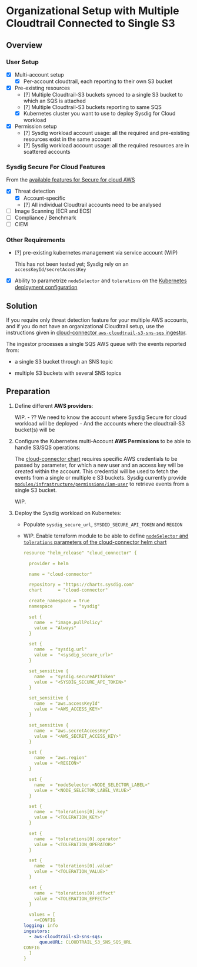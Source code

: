 # Organizational Setup with Multiple Cloudtrail Connected to Single S3

## Overview

### User Setup

- [X] Multi-account setup
  - [X] Per-account cloudtrail, each reporting to their own S3 bucket
- [X] Pre-existing resources
  - [?] Multiple Cloudtrail-S3 buckets synced to a single S3 bucket to which an SQS is attached
  - [?] Multiple Cloudtrail-S3 buckets reporting to same SQS
  - [X] Kubernetes cluster you want to use to deploy Sysdig for Cloud workload
- [X] Permission setup
  - [?] Sysdig workload account usage: all the required and pre-existing resources exist in the same account
  - [?] Sysdig workload account usage: all the required resources are in scattered accounts

### Sysdig Secure For Cloud Features

From the [available features for Secure for cloud AWS](https://docs.sysdig.com/en/docs/sysdig-secure/sysdig-secure-for-cloud/aws/#available-features)

- [X] Threat detection
  - [X] Account-specific
  - [?] All individual Cloudtrail accounts need to be analysed
- [ ] Image Scanning (ECR and ECS)
- [ ] Compliance / Benchmark
- [ ] CIEM

### Other Requirements

- [?] pre-existing kubernetes management vía service account (WIP)

  This has not been tested yet; Sysdig rely on an `accessKeyId/secretAccessKey`
  <!--
  Skip step 4 and remove `aws_access_key_id` and `aws_secret_access_key` parameters from `org_k8s_threat_reuse_cloudtrail` module
  -->

- [X] Ability to parametrize `nodeSelector` and `tolerations` on the [Kubernetes deployment configuration](https://charts.sysdig.com/charts/cloud-connector/#configuration)

## Solution

If you require only threat detection feature for your multiple AWS accounts, and if you do not have an organizational Cloudtrail setup, use the instructions given in [cloud-connector `aws-cloudtrail-s3-sns-sqs` ingestor](https://charts.sysdig.com/charts/cloud-connector/#ingestors).

The ingestor processes a single SQS AWS queue with the events reported from:

- a single S3 bucket through an SNS topic

- multiple S3 buckets with several SNS topics

## Preparation

1. Define different **AWS providers**:

      WIP.
       - ?? We need to know the account where Sysdig Secure for cloud workload will be deployed
       - And the accounts where the cloudtrail-S3 bucket(s) will be
    <!--
       - Populate  `REGION`. Currently, same region is to be used
       - Because we are going to provision resources on multiple accounts, we're gonna use **two AWS providers**
           - `aws.s3` for s3-sns-sqs resources to be deployed. IAM user-credentials, to be used for k8s must also be in S3 account
           - `aws.sfc` for secure-for-cloud utility resources to be deployed

      ```terraform
      provider "aws" {
      alias = "s3"
      region = "<REGION>"
      ...
      }
      
      provider "aws" {
      alias = "sfc"
      region = "<REGION>"
      ...
      }
      ```
  -->

2. Prepare the **Helm provider** definition.

   1. Use the [cloud-connector chart](https://charts.sysdig.com/charts/cloud-connector/) to deploy the Sysdig workload.

   2. Configure [**Helm** Provider](https://registry.terraform.io/providers/hashicorp/helm/latest/docs) for **Kubernetes** cluster:

      For example:

      ```
      provider "helm" {
        kubernetes {
          config_path = "~/.kube/config"
        }
      }
      ```

3. Configure the Cloudtrail-S3-SNS-SQS setup

      WIP.

      Create an SQS queue that will subscribe to:

      - Single S3-SNS setup

        For more information, see the [one S3-SNS-SQS](https://github.com/sysdiglabs/terraform-aws-secure-for-cloud/tree/master/modules/infrastructure/cloudtrail_s3-sns-sqs) module.

      - Multiple S3 buckets with SNS topics

        We are working to provide a method to automatize this scenario.

    <!--
            1. Populate  `CLOUDTRAIL_S3_NAME`
               <br/>ex.:
                ```text
                cloudtrail_s3_name=cloudtrail-logging-237944556329
                ```
            2. Populate `CLOUDTRAIL_S3_FILTER_PREFIX` in order to ingest a specific-account. Otherwise, just remove its assignation
               <br/>ex.:
                ```text
                s3_event_notification_filter_prefix=cloudtrail/AWSLogs/237944556329
                ```

        ```terraform
        module "cloudtrail_s3_sns_sqs" {
          providers = {
            aws = aws.s3
          }
          source  = "sysdiglabs/secure-for-cloud/aws//modules/infrastructure/cloudtrail_s3-sns-sqs"
          cloudtrail_s3_name = "<CLOUDTRAIL_S3_NAME>"
          s3_event_notification_filter_prefix="<CLOUDTRAIL_S3_FILTER_PREFIX>"
        }
        ```
    -->

4. Configure the Kubernetes multi-Account **AWS Permissions** to be able to handle S3/SQS operations:

      The  [cloud-connector chart](https://charts.sysdig.com/charts/cloud-connector/)  requires specific AWS credentials to be passed by parameter, for which a new user and an access key will be created within the account. This credential will be used to fetch the events from a single or multiple e S3 buckets. Sysdig currently provide  [`modules/infrastructure/permissions/iam-user`](https://github.com/sysdiglabs/terraform-aws-secure-for-cloud/blob/master/modules/infrastructure/permissions/iam-user) to retrieve events from a single S3 bucket.

      WIP.

      <!--

        ```terraform
        module "multi-account" {
           providers = {
              aws = aws.s3
           }
           source  = "sysdiglabs/secure-for-cloud/aws//modules/infrastructure/permissions/iam-user"
           deploy_image_scanning         = false
           cloudtrail_s3_bucket_arn      = module.cloudtrail_s3_sns_sqs.cloudtrail_s3_arn
           cloudtrail_subscribed_sqs_arn = module.cloudtrail_s3_sns_sqs.cloudtrail_subscribed_sqs_arn
        }
        ```
        -->

5. Deploy the Sysdig workload on Kubernetes:

   - Populate  `sysdig_secure_url`, `SYSDID_SECURE_API_TOKEN` and `REGION`

   - WIP. Enable terraform module to be able to define [`nodeSelector` and `tolerations` parameters of the cloud-connector helm chart](https://charts.sysdig.com/charts/cloud-connector/#configuration)

     ```yaml
     resource "helm_release" "cloud_connector" {
     
       provider = helm
     
       name = "cloud-connector"
     
       repository = "https://charts.sysdig.com"
       chart      = "cloud-connector"
     
       create_namespace = true
       namespace        = "sysdig"
     
       set {
         name  = "image.pullPolicy"
         value = "Always"
       }
     
       set {
         name  = "sysdig.url"
         value =  "<sysdig_secure_url>"
       }
     
       set_sensitive {
         name  = "sysdig.secureAPIToken"
         value = "<SYSDIG_SECURE_API_TOKEN>"
       }
     
       set_sensitive {
         name  = "aws.accessKeyId"
         value = "<AWS_ACCESS_KEY>"
       }
     
       set_sensitive {
         name  = "aws.secretAccessKey"
         value = "<AWS_SECRET_ACCESS_KEY>"
       }
     
       set {
         name  = "aws.region"
         value = "<REGION>"
       }
     
       set {
         name  = "nodeSelector.<NODE_SELECTOR_LABEL>"
         value = "<NODE_SELECTOR_LABEL_VALUE>"
       }
     
       set {
         name  = "tolerations[0].key"
         value = "<TOLERATION_KEY>"
       }
     
       set {
         name  = "tolerations[0].operator"
         value = "<TOLERATION_OPERATOR>"
       }
     
       set {
         name  = "tolerations[0].value"
         value = "<TOLERATION_VALUE>"
       }
     
       set {
         name  = "tolerations[0].effect"
         value = "<TOLERATION_EFFECT>"
       }
     
       values = [
         <<CONFIG
     logging: info
     ingestors:
       - aws-cloudtrail-s3-sns-sqs:
           queueURL: CLOUDTRAIL_S3_SNS_SQS_URL
     CONFIG
       ]
     }
     ```
